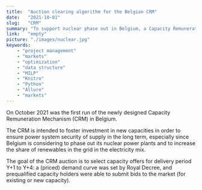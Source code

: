```yaml
---
title:  "Auction clearing algorithm for the Belgian CRM"
date:   "2021-10-01"
slug:   "CRM"
summary: "To support nuclear phase out in Belgium, a Capacity Remuneration Mechnasim was set-up, in order to foster investments in new capacities. I provided expertise on the market design, and was later in charge of supervising the implementation of the auction clearing algorithm (sequential optimization algorithm using Xpress), including data format specification, coordination of the code development, weekly meetings coordination and validation of the deliverables."
link:   "empty"
picture: "./images/nuclear.jpg"
keywords: 
    - "project management"
    - "markets"
    - "optimization"
    - "data structure"
    - "MILP"
    - "Knitro"
    - "Python"
    - "Allure"
    - "markets"
---
```


On October 2021 was the first run of the newly designed Capacity Remuneration Mechanism (CRM) in Belgium.

The CRM is intended to foster investment in new capacities in order to ensure power system security of supply in the long term, especially since Belgium is considering to phase out its nuclear power plants and to increase the share of renewables in the grid in the electricity mix.

The goal of the CRM auction is to select capacity offers for delivery period Y+1 to Y+4: a (priced) demand curve was set by Royal Decree, and prequalified capacity holders were able to submit bids to the market (for existing or new capacity).
